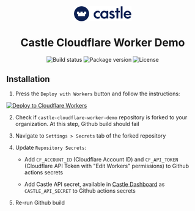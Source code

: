 <div align="center">
  <img align="center" alt="Castle logo" src='./assets/castle-logo.svg' width='150'/>
</div>
<div align="center">
  <h1>Castle Cloudflare Worker Demo</h1>
</div>
<div align="center">
  <image alt="Build status" src="https://img.shields.io/github/workflow/status/castle/cloudflare-worker-demo/Build"/>
  <image alt="Package version" src="https://img.shields.io/github/package-json/v/castle/castle-cloudflare-worker-demo"/>
  <image alt="License" src="https://img.shields.io/github/license/castle/castle-cloudflare-worker-demo"/>
</div>

## Installation

1. Press the `Deploy with Workers` button and follow the instructions:

  [![Deploy to Cloudflare Workers](https://deploy.workers.cloudflare.com/button)](https://deploy.workers.cloudflare.com/?url=https://github.com/castle/castle-cloudflare-worker-demo)

2. Check if `castle-cloudflare-worker-demo` repository is forked to your organization. At this step, Github build should fail

3. Navigate to `Settings > Secrets` tab of the forked repository

4. Update `Repository Secrets`:

    * Add `CF_ACCOUNT_ID` (Cloudflare Account ID) and `CF_API_TOKEN` (Cloudflare API Token with "Edit Workers" permissions) to Github actions secrets

    * Add Castle API secret, available in [Castle Dashboard](https://dashboard.castle.io/settings/general) as `CASTLE_API_SECRET` to Github actions secrets

5. Re-run Github build
